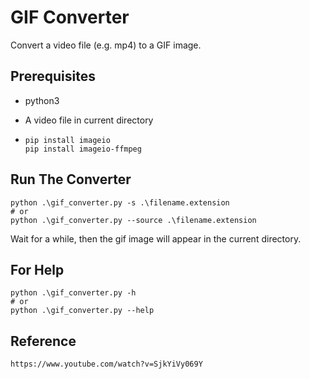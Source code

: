 # GIF Converter

Convert a video file (e.g. mp4) to a GIF image.

## Prerequisites

* python3

* A video file in current directory

* ```shell
  pip install imageio
  pip install imageio-ffmpeg
  ```


## Run The Converter

```shell
python .\gif_converter.py -s .\filename.extension
# or
python .\gif_converter.py --source .\filename.extension
```

Wait for a while, then the gif image will appear in the current directory.

## For Help

```shell
python .\gif_converter.py -h
# or
python .\gif_converter.py --help
```

## Reference

`https://www.youtube.com/watch?v=SjkYiVy069Y`



